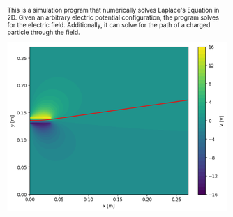 This is a simulation program that numerically solves Laplace's Equation in 2D.
Given an arbitrary electric potential configuration, the program solves for the electric field. 
Additionally, it can solve for the path of a charged particle through the field.

![Screenshot](images\output.png)